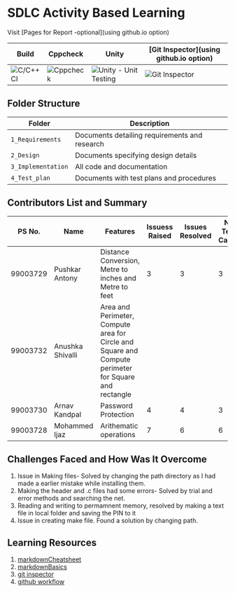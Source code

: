 # SDLC Activity Based Learning

Visit [Pages for Report -optional](using github.io option)

Build | Cppcheck | Unity | [Git Inspector](using github.io option)
------|----------|-------|--------------
![C/C++ CI](Badgelink) | ![Cppcheck](Badgelink) | ![Unity - Unit Testing](Badgelink) | ![Git Inspector](Badgelink)


## Folder Structure
Folder             | Description
-------------------| -----------------------------------------
`1_Requirements`   | Documents detailing requirements and research
`2_Design`         | Documents specifying design details
`3_Implementation` | All code and documentation
`4_Test_plan`      | Documents with test plans and procedures

## Contributors List and Summary

PS No. |  Name   |    Features    | Issuess Raised |Issues Resolved|No Test Cases|Test Case Pass
-------|---------|----------------|----------------|---------------|-------------|--------------
99003729 | Pushkar Antony  | Distance Conversion, Metre to inches and Metre to feet   | 3 | 3 | 3 |3     
99003732 | Anushka Shivalli | Area and Perimeter, Compute area for Circle and Square and Compute perimeter for Square and rectangle | 
99003730 | Arnav Kandpal  | Password Protection    | 4     | 4   |3   |3     
99003728 | Mohammed Ijaz  | Arithematic operations    | 7     | 6   |6   |6

## Challenges Faced and How Was It Overcome

1. Issue in Making files- Solved by changing the path directory as I had made a earlier mistake while installing them. 
2. Making the header and .c files had some errors- Solved by trial and error methods and searching the net.
3. Reading and writing to permamnent memory, resolved by making a text file in local folder and saving the PIN to it
4. Issue in creating make file. Found a solution by changing path.


## Learning Resources
1. [markdownCheatsheet](https://github.com/adam-p/markdown-here/wiki/Markdown-Cheatsheet)
2. [markdownBasics](https://guides.github.com/features/mastering-markdown/)
3. [git inspector](https://github.com/ejwa/gitinspector.git)
4. [github workflow](https://docs.github.com/en/actions/learn-github-action)






